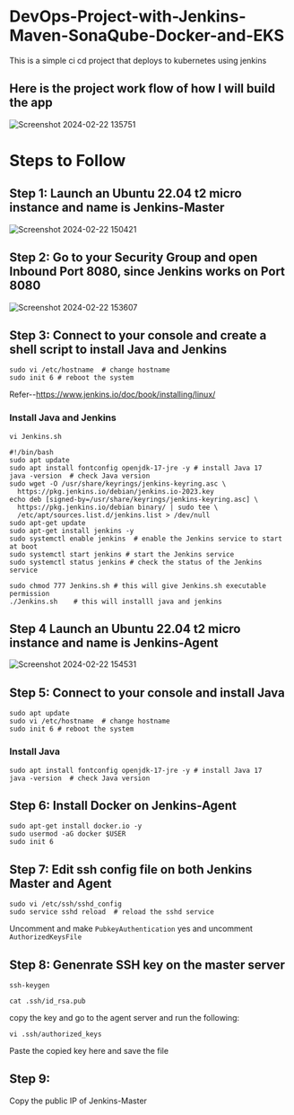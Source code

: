 # DevOps-Project-with-Jenkins-Maven-SonaQube-Docker-and-EKS
This is a simple ci cd project that deploys to kubernetes using jenkins

## Here is the project work flow of how I will build the app

![Screenshot 2024-02-22 135751](https://github.com/mariamo23/Register-app/assets/124802455/3cb5fa71-b5d2-40b1-89d1-c77d8868c139)

# Steps to Follow

## Step 1: Launch an Ubuntu 22.04 t2 micro instance and name is Jenkins-Master

![Screenshot 2024-02-22 150421](https://github.com/mariamo23/Register-app/assets/124802455/4e493911-f2b5-4214-ba5d-5f6e9b56f523)


## Step 2: Go to your Security Group and open Inbound Port 8080, since Jenkins works on Port 8080

![Screenshot 2024-02-22 153607](https://github.com/mariamo23/Register-app/assets/124802455/518d1338-fa04-4cd0-b78a-5ed5c29473c4)


## Step 3: Connect to your console and create a shell script to install Java and Jenkins

```
sudo vi /etc/hostname  # change hostname
sudo init 6 # reboot the system
```

Refer--https://www.jenkins.io/doc/book/installing/linux/

### Install Java and Jenkins

```
vi Jenkins.sh
```

```
#!/bin/bash
sudo apt update 
sudo apt install fontconfig openjdk-17-jre -y # install Java 17
java -version  # check Java version
sudo wget -O /usr/share/keyrings/jenkins-keyring.asc \
  https://pkg.jenkins.io/debian/jenkins.io-2023.key
echo deb [signed-by=/usr/share/keyrings/jenkins-keyring.asc] \
  https://pkg.jenkins.io/debian binary/ | sudo tee \
  /etc/apt/sources.list.d/jenkins.list > /dev/null
sudo apt-get update 
sudo apt-get install jenkins -y
sudo systemctl enable jenkins  # enable the Jenkins service to start at boot
sudo systemctl start jenkins # start the Jenkins service
sudo systemctl status jenkins # check the status of the Jenkins service
```

```
sudo chmod 777 Jenkins.sh # this will give Jenkins.sh executable permission
./Jenkins.sh    # this will installl java and jenkins
```

## Step 4 Launch an Ubuntu 22.04 t2 micro instance and name is Jenkins-Agent

![Screenshot 2024-02-22 154531](https://github.com/mariamo23/Register-app/assets/124802455/4d3a0100-3c27-4ab6-b108-078f5f3f9769)

## Step 5: Connect to your console and install Java

```
sudo apt update
sudo vi /etc/hostname  # change hostname
sudo init 6 # reboot the system
```
### Install Java

```
sudo apt install fontconfig openjdk-17-jre -y # install Java 17
java -version  # check Java version
```

## Step 6: Install Docker on Jenkins-Agent

```
sudo apt-get install docker.io -y
sudo usermod -aG docker $USER
sudo init 6
```

## Step 7: Edit ssh config file on both Jenkins Master and Agent

```
sudo vi /etc/ssh/sshd_config
sudo service sshd reload  # reload the sshd service
```
Uncomment and make `PubkeyAuthentication` yes and uncomment `AuthorizedKeysFile`

## Step 8: Genenrate SSH key on the master server

```
ssh-keygen
```

```
cat .ssh/id_rsa.pub
```
copy the key and go to the agent server and run the following:

```
vi .ssh/authorized_keys
```
Paste the copied key here and save the file

## Step 9:

Copy the public IP of Jenkins-Master

